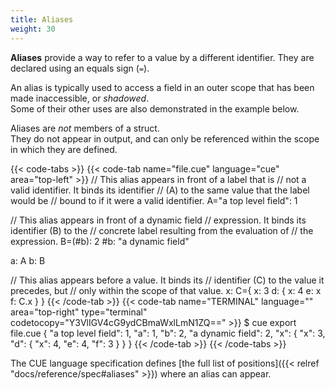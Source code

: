 ```yaml
---
title: Aliases
weight: 30
---
```


**Aliases** provide a way to refer to a value by a different identifier.
They are declared using an equals sign (`=`).

An alias is typically used to access a field in an outer scope that has been
made inaccessible, or *shadowed*.\
Some of their other uses are also demonstrated in the example below.

Aliases are *not* members of a struct.\
They do not appear in output, and can only be referenced within the scope in
which they are defined.

{{< code-tabs >}}
{{< code-tab name="file.cue" language="cue" area="top-left" >}}
// This alias appears in front of a label that is
// not a valid identifier. It binds its identifier
// (A) to the same value that the label would be
// bound to if it were a valid identifier.
A="a top level field": 1

// This alias appears in front of a dynamic field
// expression. It binds its identifier (B) to the
// concrete label resulting from the evaluation of
// the expression.
B=(#b): 2
#b:     "a dynamic field"

a: A
b: B

// This alias appears before a value. It binds its
// identifier (C) to the value it precedes, but
// only within the scope of that value.
x: C={
	x: 3
	d: {
		x: 4
		e: x
		f: C.x
	}
}
{{< /code-tab >}}
{{< code-tab name="TERMINAL" language="" area="top-right" type="terminal" codetocopy="Y3VlIGV4cG9ydCBmaWxlLmN1ZQ==" >}}
$ cue export file.cue
{
    "a top level field": 1,
    "a": 1,
    "b": 2,
    "a dynamic field": 2,
    "x": {
        "x": 3,
        "d": {
            "x": 4,
            "e": 4,
            "f": 3
        }
    }
}
{{< /code-tab >}}
{{< /code-tabs >}}

The CUE language specification defines
[the full list of positions]({{< relref "docs/reference/spec#aliases" >}})
where an alias can appear.
